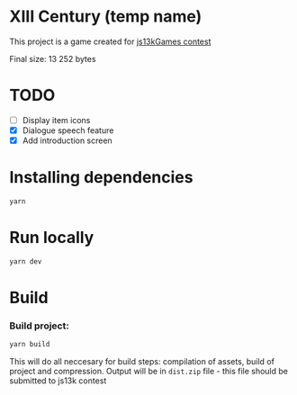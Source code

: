 # XIII Century (temp name)

This project is a game created for [js13kGames contest](https://js13kgames.com/)

Final size: 13 252 bytes

# TODO
- [ ] Display item icons
- [x] Dialogue speech feature
- [x] Add introduction screen

# Installing dependencies 
``` bash
yarn
```

# Run locally
``` bash
yarn dev
```

# Build

### Build project:
``` bash
yarn build
```

This will do all neccesary for build steps: compilation of assets, build of project and compression. 
Output will be in `dist.zip` file - this file should be submitted to js13k contest
